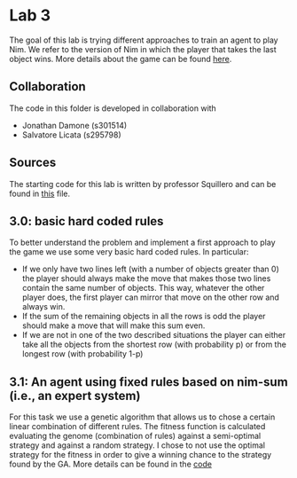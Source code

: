 # Lab 3 
The goal of this lab is trying different approaches to train an agent to play Nim. 
We refer to the version of Nim in which the player that takes the last object wins. More details about the game can be found  [here]('https://en.wikipedia.org/wiki/Nim'). 

## Collaboration
The code in this folder is developed in collaboration with  
- Jonathan Damone (s301514)
- Salvatore Licata (s295798)

## Sources
The starting code for this lab is written by professor Squillero and can be found in [this]('https://github.com/squillero/computational-intelligence/blob/master/2022-23/lab3_nim.ipynb) file.

## 3.0: basic hard coded rules
To better understand the problem and implement a first approach to play the game we use some very basic hard coded rules. In particular:
- If we only have two lines left (with a number of objects greater than 0) the player should always make the move that makes those two lines contain the same number of objects. This way, whatever the other player does, the first player can mirror that move on the other row and always win.
- If the sum of the remaining objects in all the rows is odd the player should make a move that will make this sum even.
- If we are not in one of the two described situations the player can either take all the objects from the shortest row (with probability p) or from the longest row (with probability 1-p)

## 3.1: An agent using fixed rules based on nim-sum (i.e., an expert system)
For this task we use a genetic algorithm that allows us to chose a certain linear combination of different rules. The fitness function is calculated evaluating the genome (combination of rules) against a semi-optimal strategy and against a random strategy.
I chose to not use the optimal strategy for the fitness in order to give a winning chance to the strategy found by the GA.
More details can be found in the [code]('https://github.com/scoleri-mr/computational_intelligence_2022_301841/blob/main/lab3/lab3.ipynb')
